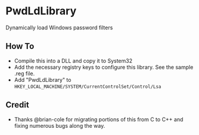 PwdLdLibrary
============

Dynamically load Windows password filters

## How To

* Compile this into a DLL and copy it to System32
* Add the necessary registry keys to configure this library. See the sample .reg file.
* Add "PwdLdLibrary" to `HKEY_LOCAL_MACHINE/SYSTEM/CurrentControlSet/Control/Lsa`

## Credit

* Thanks @brian-cole for migrating portions of this from C to C++ and fixing numerous bugs along the way.
